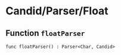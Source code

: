# Candid/Parser/Float

## Function `floatParser`
``` motoko no-repl
func floatParser() : Parser<Char, Candid>
```

